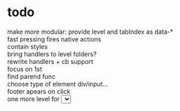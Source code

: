 # todo

make more modular: provide level and tabIndex as data-\*  
fast pressing fires native actions  
contain styles  
bring handlers to level folders?  
rewrite handlers + cb support  
focus on 1st  
find parend func  
choose type of element div/input...  
footer apears on click  
one more level for <select>  
